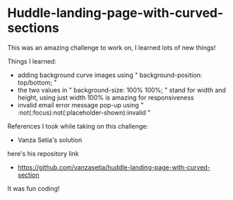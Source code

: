 # Huddle-landing-page-with-curved-sections

This was an amazing challenge to work on, I learned lots of new things!

Things I learned: 
 - adding background curve images using " background-position: top/bottom; "
 - the two values in " background-size: 100% 100%; " stand for width and height, using just width 100% is amazing for responsiveness
 - invalid email error message pop-up using " :not(:focus):not(:placeholder-shown):invalid "

References I took while taking on this challenge:
 - Vanza Setia's solution
 
here's his repository link 
 - https://github.com/vanzasetia/huddle-landing-page-with-curved-section

It was fun coding!
